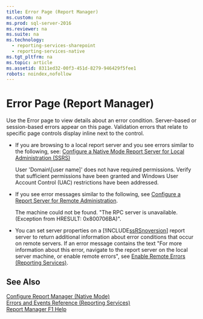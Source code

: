 ```yaml
---
title: Error Page (Report Manager)
ms.custom: na
ms.prod: sql-server-2016
ms.reviewer: na
ms.suite: na
ms.technology: 
  - reporting-services-sharepoint
  - reporting-services-native
ms.tgt_pltfrm: na
ms.topic: article
ms.assetid: 8311ed32-00f3-451d-8279-946429f5fee1
robots: noindex,nofollow
---
```

# Error Page (Report Manager)
  Use the Error page to view details about an error condition. Server–based or session\-based errors appear on this page. Validation errors that relate to specific page controls display inline next to the control.  
  
-   If you are browsing to a local report server and you see errors similar to the following, see: [Configure a Native Mode Report Server for Local Administration &#40;SSRS&#41;](../../Topics/TopicNameContainA/Configure-a-Native-Mode-Report-Server-for-Local-Administration--SSRS-.md)  
  
     User 'Domain\\\[user name\]' does not have required permissions. Verify that sufficient permissions have been granted and Windows User Account Control \(UAC\) restrictions have been addressed.  
  
-   If you see error messages similar to the following, see [Configure a Report Server for Remote Administration](../../Topics/TopicNameContainA/Configure-a-Report-Server-for-Remote-Administration.md).  
  
     The machine could not be found. "The RPC server is unavailable. \(Exception from HRESULT: 0x800706BA\)".  
  
-   You can set server properties on a [!INCLUDE[ssRSnoversion](../../Token/Other/ssRSnoversion_md.md)] report server to return additional information about error conditions that occur on remote servers. If an error message contains the text "For more information about this error, navigate to the report server on the local server machine, or enable remote errors", see [Enable Remote Errors &#40;Reporting Services&#41;](../../Topics/TopicNameNotContainA/Enable-Remote-Errors--Reporting-Services-.md).  
  
## See Also  
 [Configure Report Manager &#40;Native Mode&#41;](../../Topics/TopicNameNotContainA/Configure-Report-Manager--Native-Mode-.md)   
 [Errors and Events Reference &#40;Reporting Services&#41;](../../Topics/TopicNameNotContainA/Errors-and-Events-Reference--Reporting-Services-.md)   
 [Report Manager F1 Help](../../Topics/TopicNameNotContainA/Report-Manager-F1-Help.md)  
  
  